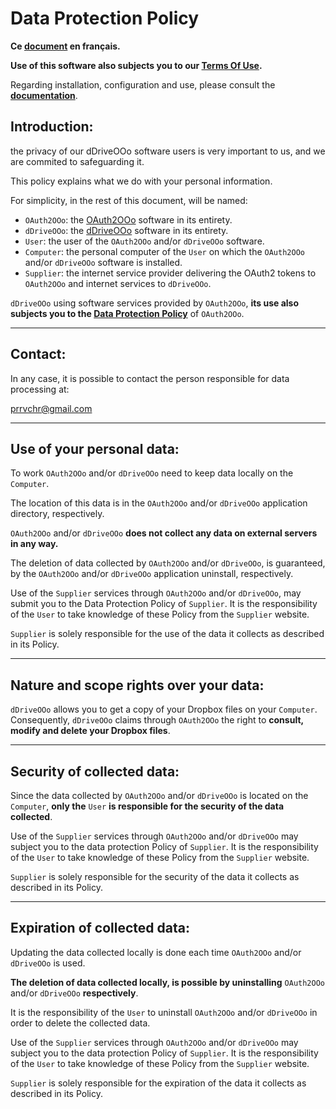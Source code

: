 # Data Protection Policy

**Ce [document][1] en français.**

**Use of this software also subjects you to our [Terms Of Use][2].**

Regarding installation, configuration and use, please consult the **[documentation][3]**.

## Introduction:

the privacy of our dDriveOOo software users is very important to us, and we are commited to safeguarding it.

This policy explains what we do with your personal information.

For simplicity, in the rest of this document, will be named:
- `OAuth2OOo`: the [OAuth2OOo][4] software in its entirety.
- `dDriveOOo`: the [dDriveOOo][5] software in its entirety.
- `User`: the user of the `OAuth2OOo` and/or `dDriveOOo` software.
- `Computer`: the personal computer of the `User` on which the `OAuth2OOo` and/or `dDriveOOo` software is installed.
- `Supplier`: the internet service provider delivering the OAuth2 tokens to `OAuth2OOo` and internet services to `dDriveOOo`.

`dDriveOOo` using software services provided by `OAuth2OOo`, **its use also subjects you to the [Data Protection Policy][6]** of `OAuth2OOo`.

___
## Contact:

In any case, it is possible to contact the person responsible for data processing at:

prrvchr@gmail.com

___
## Use of your personal data:

To work `OAuth2OOo` and/or `dDriveOOo` need to keep data locally on the `Computer`.

The location of this data is in the `OAuth2OOo` and/or `dDriveOOo` application directory, respectively.

`OAuth2OOo` and/or `dDriveOOo` **does not collect any data on external servers in any way.**

The deletion of data collected by `OAuth2OOo` and/or `dDriveOOo`, is guaranteed, by the `OAuth2OOo` and/or `dDriveOOo` application uninstall, respectively.

Use of the `Supplier` services through `OAuth2OOo` and/or `dDriveOOo`, may submit you to the Data Protection Policy of `Supplier`. It is the responsibility of the `User` to take knowledge of these Policy from the `Supplier` website.

`Supplier` is solely responsible for the use of the data it collects as described in its Policy.

___
## Nature and scope rights over your data:

`dDriveOOo` allows you to get a copy of your Dropbox files on your `Computer`. Consequently, `dDriveOOo` claims through `OAuth2OOo` the right to **consult, modify and delete your Dropbox files**.

___
## Security of collected data:

Since the data collected by `OAuth2OOo` and/or `dDriveOOo` is located on the `Computer`, **only the** `User` **is responsible for the security of the data collected**.

Use of the `Supplier` services through `OAuth2OOo` and/or `dDriveOOo` may subject you to the data protection Policy of `Supplier`. It is the responsibility of the `User` to take knowledge of these Policy from the `Supplier` website.

`Supplier` is solely responsible for the security of the data it collects as described in its Policy.

___
## Expiration of collected data:

Updating the data collected locally is done each time `OAuth2OOo` and/or `dDriveOOo` is used.

**The deletion of data collected locally, is possible by uninstalling** `OAuth2OOo` and/or `dDriveOOo` **respectively**.

It is the responsibility of the `User` to uninstall `OAuth2OOo` and/or `dDriveOOo` in order to delete the collected data.

Use of the `Supplier` services through `OAuth2OOo` and/or `dDriveOOo` may subject you to the data protection Policy of `Supplier`. It is the responsibility of the `User` to take knowledge of these Policy from the `Supplier` website.

`Supplier` is solely responsible for the expiration of the data it collects as described in its Policy.

[1]: <https://prrvchr.github.io/dDriveOOo/source/dDriveOOo/registration/PrivacyPolicy_fr>
[2]: <https://prrvchr.github.io/dDriveOOo/source/dDriveOOo/registration/TermsOfUse_en>
[3]: <https://prrvchr.github.io/dDriveOOo/>
[4]: <https://github.com/prrvchr/OAuth2OOo/raw/master/OAuth2OOo.oxt>
[5]: <https://github.com/prrvchr/dDriveOOo/raw/master/dDriveOOo.oxt>
[6]: <https://prrvchr.github.io/OAuth2OOo/source/OAuth2OOo/registration/PrivacyPolicy_fr>
